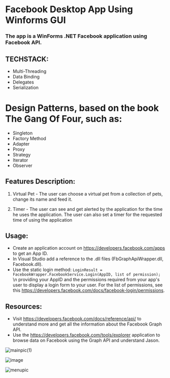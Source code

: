 # Facebook Desktop App Using Winforms GUI

### The app is a WinForms .NET Facebook application using Facebook API.

## TECHSTACK:
* Multi-Threading
* Data Binding
* Delegates
* Serialization

# Design Patterns, based on the book The Gang Of Four, such as:
* Singleton
* Factory Method
* Adapter
* Proxy
* Strategy
* Iterator
* Observer

## Features Description:
1. Virtual Pet - The user can choose a virtual pet from a collection of pets, change its name and feed it.

2. Timer - The user can see and get alerted by the application for the time he uses the application.
The user can also set a timer for the requested time of using the application

## Usage:
* Create an application account on https://developers.facebook.com/apps to get an App ID.
* In Visual Studio add a reference to the .dll files (FbGraphApiWrapper.dll, Facebook.dll).
* Use the static login method:
`LoginResult = FacebookWrapper.FacebookService.Login(AppID, list of permission);` \n
providing your AppID and the permissions required from your app's user to display a login form to your user. For the list of permissions, see this https://developers.facebook.com/docs/facebook-login/permissions.

## Resources:
* Visit https://developers.facebook.com/docs/reference/api/ to understand more and get all the information about the Facebook Graph API.
* Use the https://developers.facebook.com/tools/explorer application to browse data on Facebook using the Graph API and understand Jason.

![mainpic(1)](https://user-images.githubusercontent.com/85076725/183270081-065c9d54-68af-4bd3-b0e1-c9a08cae76ce.jpg)

![image](https://user-images.githubusercontent.com/85076725/183270032-e338a64f-f582-4ed6-aa03-72709428146e.png)

![menupic](https://user-images.githubusercontent.com/85076725/183270196-7af0775c-64a4-48ab-937b-e8241f4bc936.JPG)
